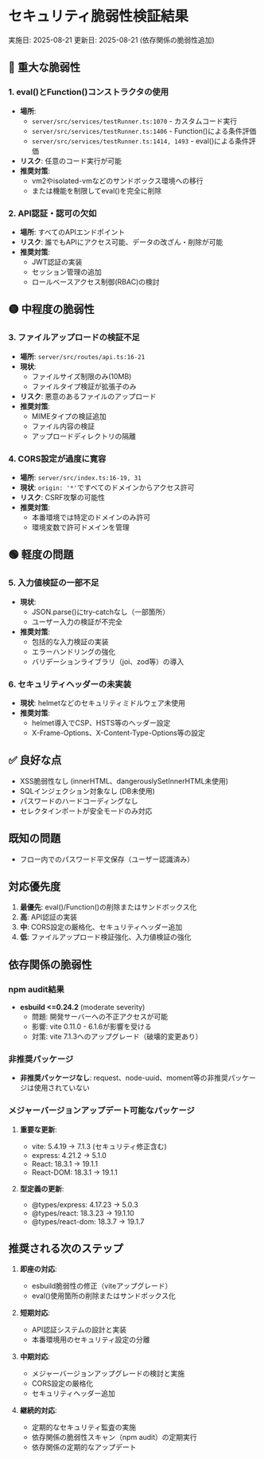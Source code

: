 # セキュリティ脆弱性検証結果

実施日: 2025-08-21
更新日: 2025-08-21 (依存関係の脆弱性追加)

## 🔴 重大な脆弱性

### 1. eval()とFunction()コンストラクタの使用
- **場所**: 
  - `server/src/services/testRunner.ts:1070` - カスタムコード実行
  - `server/src/services/testRunner.ts:1406` - Function()による条件評価
  - `server/src/services/testRunner.ts:1414, 1493` - eval()による条件評価
- **リスク**: 任意のコード実行が可能
- **推奨対策**: 
  - vm2やisolated-vmなどのサンドボックス環境への移行
  - または機能を制限してeval()を完全に削除

### 2. API認証・認可の欠如
- **場所**: すべてのAPIエンドポイント
- **リスク**: 誰でもAPIにアクセス可能、データの改ざん・削除が可能
- **推奨対策**: 
  - JWT認証の実装
  - セッション管理の追加
  - ロールベースアクセス制御(RBAC)の検討

## 🟡 中程度の脆弱性

### 3. ファイルアップロードの検証不足
- **場所**: `server/src/routes/api.ts:16-21`
- **現状**: 
  - ファイルサイズ制限のみ(10MB)
  - ファイルタイプ検証が拡張子のみ
- **リスク**: 悪意のあるファイルのアップロード
- **推奨対策**: 
  - MIMEタイプの検証追加
  - ファイル内容の検証
  - アップロードディレクトリの隔離

### 4. CORS設定が過度に寛容
- **場所**: `server/src/index.ts:16-19, 31`
- **現状**: `origin: '*'`ですべてのドメインからアクセス許可
- **リスク**: CSRF攻撃の可能性
- **推奨対策**: 
  - 本番環境では特定のドメインのみ許可
  - 環境変数で許可ドメインを管理

## 🟢 軽度の問題

### 5. 入力値検証の一部不足
- **現状**: 
  - JSON.parse()にtry-catchなし（一部箇所）
  - ユーザー入力の検証が不完全
- **推奨対策**: 
  - 包括的な入力検証の実装
  - エラーハンドリングの強化
  - バリデーションライブラリ（joi、zod等）の導入

### 6. セキュリティヘッダーの未実装
- **現状**: helmetなどのセキュリティミドルウェア未使用
- **推奨対策**: 
  - helmet導入でCSP、HSTS等のヘッダー設定
  - X-Frame-Options、X-Content-Type-Options等の設定

## ✅ 良好な点

- XSS脆弱性なし (innerHTML、dangerouslySetInnerHTML未使用)
- SQLインジェクション対象なし (DB未使用)
- パスワードのハードコーディングなし
- セレクタインポートが安全モードのみ対応

## 既知の問題

- フロー内でのパスワード平文保存（ユーザー認識済み）

## 対応優先度

1. **最優先**: eval()/Function()の削除またはサンドボックス化
2. **高**: API認証の実装
3. **中**: CORS設定の厳格化、セキュリティヘッダー追加
4. **低**: ファイルアップロード検証強化、入力値検証の強化

## 依存関係の脆弱性

### npm audit結果
- **esbuild <=0.24.2** (moderate severity)
  - 問題: 開発サーバーへの不正アクセスが可能
  - 影響: vite 0.11.0 - 6.1.6が影響を受ける
  - 対策: vite 7.1.3へのアップグレード（破壊的変更あり）

### 非推奨パッケージ
- **非推奨パッケージなし**: request、node-uuid、moment等の非推奨パッケージは使用されていない

### メジャーバージョンアップデート可能なパッケージ
1. **重要な更新**:
   - vite: 5.4.19 → 7.1.3 (セキュリティ修正含む)
   - express: 4.21.2 → 5.1.0
   - React: 18.3.1 → 19.1.1
   - React-DOM: 18.3.1 → 19.1.1

2. **型定義の更新**:
   - @types/express: 4.17.23 → 5.0.3
   - @types/react: 18.3.23 → 19.1.10
   - @types/react-dom: 18.3.7 → 19.1.7

## 推奨される次のステップ

1. **即座の対応**:
   - esbuild脆弱性の修正（viteアップグレード）
   - eval()使用箇所の削除またはサンドボックス化

2. **短期対応**:
   - API認証システムの設計と実装
   - 本番環境用のセキュリティ設定の分離

3. **中期対応**:
   - メジャーバージョンアップグレードの検討と実施
   - CORS設定の厳格化
   - セキュリティヘッダー追加

4. **継続的対応**:
   - 定期的なセキュリティ監査の実施
   - 依存関係の脆弱性スキャン（npm audit）の定期実行
   - 依存関係の定期的なアップデート
